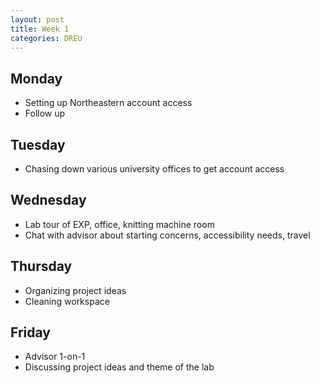 ```yaml
---
layout: post
title: Week 1
categories: DREU
---
```


## Monday
- Setting up Northeastern account access
- Follow up

## Tuesday
- Chasing down various university offices to get account access

## Wednesday
- Lab tour of EXP, office, knitting machine room
- Chat with advisor about starting concerns, accessibility needs, travel

## Thursday
- Organizing project ideas
- Cleaning workspace

## Friday
- Advisor 1-on-1
- Discussing project ideas and theme of the lab
